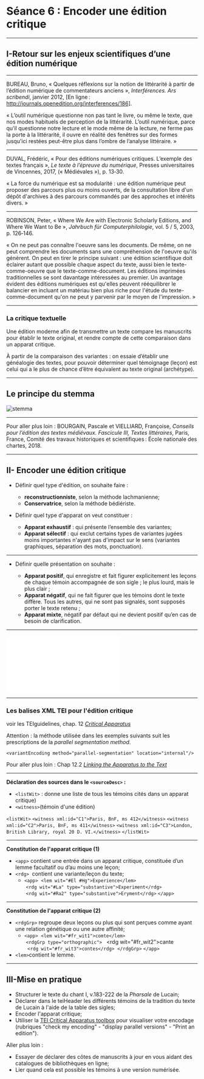 
# Séance 6 : Encoder une édition critique 
---
## I-Retour sur les enjeux scientifiques d’une édition numérique
---
BUREAU, Bruno, « Quelques réflexions sur la notion de littérarité à partir de l’édition numérique de commentateurs anciens », *Interférences. Ars scribendi*, janvier 2012, [En ligne : http://journals.openedition.org/interferences/186].

« L’outil numérique questionne non pas tant le livre, ou même le texte, que nos modes habituels de perception de la littérarité. L’outil numérique, parce qu’il questionne notre lecture et le mode même de la lecture, ne ferme pas la porte à la littérarité, il ouvre en réalité des fenêtres sur des formes jusqu’ici restées peut-être plus dans l’ombre de l’analyse littéraire. » 

---
DUVAL, Frédéric, « Pour des éditions numériques critiques. L’exemple des textes français », *Le texte à l’épreuve du numérique*, Presses universitaires de Vincennes, 2017, (« Médiévales »), p. 13‑30.

« La force du numérique est sa modularité : une édition numérique peut proposer des parcours plus ou moins ouverts, de la consultation libre d'un dépôt d'archives à des parcours commandés par des approches et intérêts divers. » 

---

ROBINSON, Peter, « Where We Are with Electronic Scholarly Editions, and Where We Want to Be », *Jahrbuch für Computerphilologie*, vol. 5 / 5, 2003, p. 126‑146.

« On ne peut pas connaître l'oeuvre sans les documents. De même, on ne peut comprendre les documents sans une compréhension de l'oeuvre qu'ils génèrent. On peut en tirer le principe suivant : une édition scientifique doit éclairer autant que possible chaque aspect du texte, aussi bien le texte-comme-oeuvre que le texte-comme-document. Les éditions imprimées traditionnelles se sont davantage intéressées au premier. Un avantage évident des éditions numériques est qu'elles peuvent rééquilibrer le balancier en incluant un matériau bien plus riche pour l'étude du texte-comme-document qu'on ne peut y parvenir par le moyen de l'impression. » 

---

### La critique textuelle

Une édition moderne afin de transmettre un texte compare les manuscrits pour établir le texte original, et rendre compte de cette comparaison dans un apparat critique.

À partir de la comparaison des variantes : on essaie d’établir une généalogie des textes, pour pouvoir déterminer quel témoignage (leçon) est celui qui a le plus de chance d’être équivalent au texte original (archétype).

---

## Le principe du stemma

![stemma](img/stemma.png)


---

Pour aller plus loin : BOURGAIN, Pascale et VIELLIARD, Françoise, *Conseils pour l’édition des textes médiévaux. Fascicule III, Textes littéraires*, Paris, France, Comité des travaux historiques et scientifiques : École nationale des chartes, 2018.

---

## II- Encoder une édition critique

* Définir quel type d'édition, on souhaite faire :
	* **reconstructionniste**, selon la méthode lachmanienne; 
	* **Conservatrice**, selon la méthode bédiériste.
	
* Définir quel type d'apparat on veut constituer :

	* **Apparat exhaustif** : qui présente l’ensemble des variantes;
	* **Apparat sélectif** : qui exclut certains types de variantes jugées moins importantes n'ayant pas d'impact sur le sens (variantes graphiques, séparation des mots, ponctuation).

---

* Définir quelle présentation on souhaite :

	* **Apparat positif**, qui enregistre et fait figurer explicitement les leçons de chaque témoin accompagnée de son sigle ; le plus lourd, mais le plus clair ;
	* **Apparat négatif**, qui ne fait figurer que les témoins dont le texte diffère. Tous les autres, qui ne sont pas signalés, sont supposés porter le texte retenu ;
	* **Apparat mixte**, négatif par défaut qui ne devient positif qu’en cas de besoin de clarification.

---

![apparat](img/ExempleApparat.pdf)

---

### Les balises XML TEI pour l'édition critique

voir les TEIguidelines, chap. 12 [*Critical Apparatus*](http://www.tei-c.org/release/doc/tei-p5-doc/fr/html/TC.html)

Attention : la méthode utilisée dans les exemples suivants suit les prescriptions de la *parallel segmentation method*.

`<variantEncoding method="parallel-segmentation"
 location="internal"/>`

Pour aller plus loin : Chap 12.2 [*Linking the Apparatus to the Text*](http://www.tei-c.org/release/doc/tei-p5-doc/en/html/TC.html#TCAPLK)

---

**Déclaration des sources dans le `<sourceDesc>` :**
*  `<listWit>` : donne une liste de tous les témoins cités dans un apparat critique)
*  `<witness>`(témoin d'une édition)

`<listWit>`
 `<witness xml:id="C1">Paris, BnF, ms 412</witness>`
 `<witness xml:id="C2">Paris, BnF, ms 411</witness>`
 `<witness xml:id="C3">London, British Library, royal 20 D. VI.</witness>`
`</listWit>`

----

**Constitution de l'apparat critique (1)**

* `<app>` contient une entrée dans un apparat critique, constituée d’un lemme facultatif ou d’au moins une leçon;
* `<rdg>`  contient une variante/leçon du texte;
	* `<app>`
 `<lem wit="#El #Hg">Experience</lem>`
 `<rdg wit="#La" type="substantive">Experiment</rdg>`
 `<rdg wit="#Ra2" type="substantive">Eryment</rdg>`
`</app>`

---
**Constitution de l'apparat critique (2)**

* `<rdgGrp>` regroupe deux leçons ou plus qui sont perçues comme ayant une relation génétique ou une autre affinité; 
	* `<app>`
 `<lem wit="#fr_wit1">comte</lem>`
 `<rdgGrp type="orthographic">`
  <rdg wit="#fr_wit2">cante</rdg>
  `<rdg wit="#fr_wit3">contes</rdg>`
 `</rdgGrp>`
`</app>`
* `<lem>`contient le lemme.

---

## III-Mise en pratique

- Structurer le texte du chant I, v.183-222 de la *Pharsale* de Lucain;
- Déclarer dans le teiHeader les différents témoins de la tradition du texte de Lucain à l'aide de la table des sigles;
- Encoder l'apparat critique;
- Utiliser la [TEI Critical Apparatus toolbox](http://teicat.huma-num.fr) pour visualiser votre encodage (rubriques "check my encoding" - "display parallel versions" - "Print an edition").

Aller plus loin : 
- Essayer de déclarer des côtes de manuscrits à jour en vous aidant des catalogues de bibliothèques en ligne;
- Lier quand cela est possible les témoins à une version numérisée.